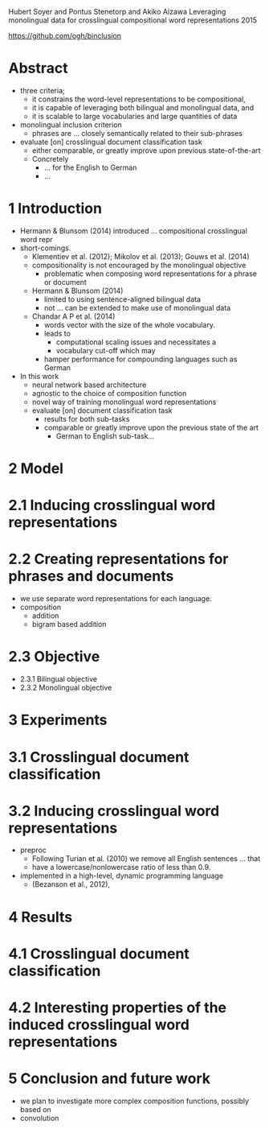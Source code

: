 Hubert Soyer and Pontus Stenetorp and Akiko Aizawa
Leveraging monolingual data for crosslingual compositional word representations
2015

https://github.com/ogh/binclusion

# Abstract 

* three criteria; 
  * it constrains the word-level representations to be compositional, 
  * it is capable of leveraging both bilingual and monolingual data, and 
  * it is scalable to large vocabularies and large quantities of data
* monolingual inclusion criterion
  * phrases are ... closely semantically related to their sub-phrases 
* evaluate [on] crosslingual document classification task 
  * either comparable, or greatly improve upon previous state-of-the-art
  * Concretely 
    * ... for the English to German
    * ...

# 1 Introduction

* Hermann & Blunsom (2014) introduced ... compositional crosslingual word repr
* short-comings.  
  * Klementiev et al. (2012); Mikolov et al. (2013); Gouws et al.  (2014) 
  * compositionality is not encouraged by the monolingual objective
    * problematic when composing word representations for a phrase or document
  * Hermann & Blunsom (2014) 
    * limited to using sentence-aligned bilingual data 
    * not ... can be extended to make use of monolingual data
  * Chandar A P et al.  (2014) 
    * words vector with the size of the whole vocabulary.  
    * leads to 
      * computational scaling issues and necessitates a 
      * vocabulary cut-off which may 
    * hamper performance for compounding languages such as German
* In this work
  * neural network based architecture 
  * agnostic to the choice of composition function 
  * novel way of training monolingual word representations
  * evaluate [on] document classification task 
    * results for both sub-tasks 
    * comparable or greatly improve upon the previous state of the art
      * German to English sub-task...

# 2 Model

# 2.1 Inducing crosslingual word representations

# 2.2 Creating representations for phrases and documents

* we use separate word representations for each language.
* composition
  * addition
  * bigram based addition

# 2.3 Objective

* 2.3.1 Bilingual objective
* 2.3.2 Monolingual objective

# 3 Experiments

# 3.1 Crosslingual document classification

# 3.2 Inducing crosslingual word representations

* preproc
  * Following Turian et al. (2010) we remove all English sentences ... that
  * have a lowercase/nonlowercase ratio of less than 0.9.
* implemented in a high-level, dynamic programming language 
  * (Bezanson et al., 2012),

# 4 Results

# 4.1 Crosslingual document classification

# 4.2 Interesting properties of the induced crosslingual word representations

# 5 Conclusion and future work

* we plan to investigate more complex composition functions, possibly based on
* convolution
